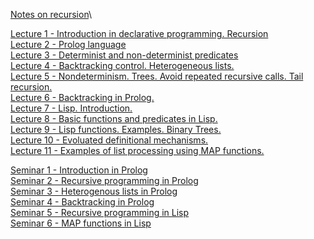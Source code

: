   [Notes on recursion](https://unexpected-fin-7b2.notion.site/Examples-of-recursion-b9ca3cf433e64a4a9d388561ba1e2ac6)\
  
  [Lecture 1 - Introduction in declarative programming. Recursion](https://unexpected-fin-7b2.notion.site/Lecture-1-11e60148aeaf4890b70abedcccb52b94)\
  [Lecture 2 - Prolog language](https://unexpected-fin-7b2.notion.site/Lecture-2-8a5f6793746a4448b69355f3ea95e17d)\
  [Lecture 3 - Determinist and non-determinist predicates](https://unexpected-fin-7b2.notion.site/Lecture-3-7eabdecf6a304644be86ec95bff121e6)\
  [Lecture 4 - Backtracking control. Heterogeneous lists.](https://unexpected-fin-7b2.notion.site/Lecture-4-3b5e75421f2346329749e7df05264452)\
  [Lecture 5 - Nondeterminism. Trees. Avoid repeated recursive calls. Tail recursion.](https://unexpected-fin-7b2.notion.site/Lecture-5-f33abe1944d24d3d93730d78a3f8fa1a)\
  [Lecture 6 - Backtracking in Prolog.](https://unexpected-fin-7b2.notion.site/Lecture-6-2d7a2bc2ca564d0f881d5efed02e8c77)\
  [Lecture 7 - Lisp. Introduction.](https://unexpected-fin-7b2.notion.site/Lecture-7-bbaff51cb9014109bd28f537d1a1382f)\
  [Lecture 8 - Basic functions and predicates in Lisp.](https://unexpected-fin-7b2.notion.site/Lecture-8-d8af81e4d1de4e068c910fcb80b5643c)\
  [Lecture 9 - Lisp functions. Examples. Binary Trees.](https://unexpected-fin-7b2.notion.site/Lecture-9-e7f442bb24b54441a167ee65de1df65c)\
  [Lecture 10 - Evoluated definitional mechanisms.](https://unexpected-fin-7b2.notion.site/Lecture-10-f6b7ac87014645c1a19256ca84d36799)\
  [Lecture 11 - Examples of list processing using MAP functions.](https://unexpected-fin-7b2.notion.site/Lecture-11-4421ecbd8e3f4d29abfe2549d093a694)
  
  [Seminar 1 - Introduction in Prolog](https://unexpected-fin-7b2.notion.site/Seminar-1-6ca3a8088d844f80b596d8b6ab99997b)  
  [Seminar 2 - Recursive programming in Prolog](https://unexpected-fin-7b2.notion.site/Seminar-2-13aa3b312eec46b4aba82b30ae43656b)  
  [Seminar 3 - Heterogenous lists in Prolog](https://unexpected-fin-7b2.notion.site/Seminar-3-ede4402777d84ac19c92b08cf5eb0d01)\
  [Seminar 4 - Backtracking in Prolog](https://unexpected-fin-7b2.notion.site/Seminar-4-5c55aae3435c4726a8e41144becb66f9)\
  [Seminar 5 - Recursive programming in Lisp](https://unexpected-fin-7b2.notion.site/Seminar-5-ba16d231546b4b37a9508ac355bc8f68)\
  [Seminar 6 - MAP functions in Lisp](https://www.notion.so/Seminar-6-e12c3f5486f04d3489430c86f7ea75dc)
